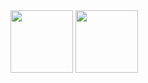 <picture>
  <img height="100em" src="https://github-readme-stats.vercel.app/api?username=thiagonogueira-dev&show_icons=true" />
  <img height="100em" src="https://github-readme-stats.vercel.app/api/top-langs/?username=thiagonogueira-dev&layout=compact&theme=dark" />
</picture>

<!-- <a href="https://github.com/anuraghazra/github-readme-stats">
  <img align="center" src="https://github-readme-stats.vercel.app/api/pin/?username=anuraghazra&repo=github-readme-stats" />
</a>
<a href="https://github.com/anuraghazra/convoychat">
  <img align="center" src="https://github-readme-stats.vercel.app/api/pin/?username=anuraghazra&repo=convoychat" />
</a>

-->
